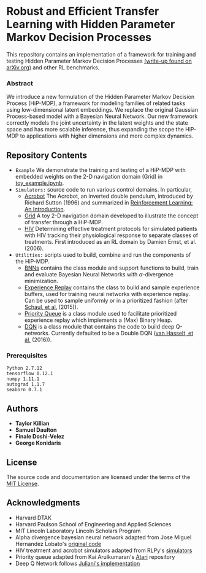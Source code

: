 # Robust and Efficient Transfer Learning with Hidden Parameter Markov Decision Processes

This repository contains an implementation of a framework for training and testing Hidden Parameter Markov Decision Processes [(write-up found on arXiv.org)](https://arxiv.org/abs/1706.06544) and other RL benchmarks.

### Abstract

We introduce a new formulation of the Hidden Parameter Markov Decision
Process (HiP-MDP), a framework for modeling families of related tasks
using low-dimensional latent embeddings. We replace the original
Gaussian Process-based model with a Bayesian Neural Network. Our new
framework correctly models the joint uncertainty in the latent weights
and the state space and has more scalable inference, thus expanding
the scope the HiP-MDP to applications with higher dimensions and more
complex dynamics.

## Repository Contents

- `Example` We demonstrate the training and testing of a HiP-MDP with embedded weights on the 2-D navigation domain (Grid) in [toy_example.ipynb](./toy_example.ipynb).
- `Simulators:` source code to run various control domains. In particular,
  - [Acrobot](./acrobot_simulator/) The Acrobot, an inverted double pendulum, introduced by Richard Sutton (1996) and summarized in [Reinforcement Learning: An Introduction](http://incompleteideas.net/sutton/book/the-book-2nd.html).
  - [Grid](./grid_simulator/) A toy 2-D navigation domain developed to illustrate the concept of transfer through a HiP-MDP.
  - [HIV](./hiv_simulator/) Determining effective treatment protocols for simulated patients with HIV tracking their physiological response to separate classes of treatments. First introduced as an RL domain by Damien Ernst, et al. (2006).
- `Utilities:` scripts used to build, combine and run the components of the HiP-MDP.
  - [BNNs](./BayesianNeuralNetwork.py) contains the class module and support functions to build, train and evaluate Bayesian Neural Networks with $\alpha$-divergence minimization.
  - [Experience Replay](./ExperienceReplay.py) contains the class to build and sample experience buffers, used for training neural networks with experience replay. Can be used to sample uniformly or in a prioritized fashion (after [Schaul, et al.](https://arxiv.org/abs/1511.05952) (2015)).
  - [Priority Queue](./PriorityQueue.py) is a class module used to facilitate prioritized experience replay which implements a (Max) Binary Heap.
  - [DQN](./Qnetwork.py) is a class module that contains the code to build deep Q-networks. Currently defaulted to be a Double DQN ([van Hasselt, et al.](http://dl.acm.org/citation.cfm?id=3016191) (2016)).


### Prerequisites

```
Python 2.7.12
tensorflow 0.12.1
numpy 1.11.1
autograd 1.1.7
seaborn 0.7.1
```

## Authors

* **Taylor Killian**
* **Samuel Daulton**
* **Finale Doshi-Velez**
* **George Konidaris**

## License

The source code and documentation are licensed under the terms of the [MIT License](https://opensource.org/licenses/MIT).

## Acknowledgments
* Harvard DTAK
* Harvard Paulson School of Engineering and Applied Sciences
* MIT Lincoln Laboratory Lincoln Scholars Program
* Alpha divergence bayesian neural network adapted from Jose Miguel Hernandez Lobato's [original code](https://bitbucket.org/jmh233/code_black_box_alpha_icml_2016) 
* HIV treatment and acrobot simulators adapted from RLPy's [simulators](https://bitbucket.org/rlpy/rlpy/src/master/rlpy/Domains)
* Priority queue adapted from Kai Arulkumaran's [Atari](https://github.com/Kaixhin/Atari) repository
* Deep Q Network follows [Juliani's implementation](https://github.com/awjuliani/DeepRL-Agents)


